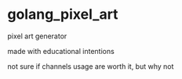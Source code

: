 # golang_pixel_art
pixel art generator

made with educational intentions

not sure if channels usage are worth it, but why not
